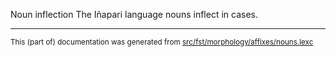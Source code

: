 Noun inflection
The Iñapari language nouns inflect in cases.

* * *

<small>This (part of) documentation was generated from [src/fst/morphology/affixes/nouns.lexc](https://github.com/giellalt/lang-inp/blob/main/src/fst/morphology/affixes/nouns.lexc)</small>
